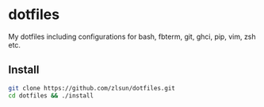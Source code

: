 # dotfiles

My dotfiles including configurations for bash, fbterm, git, ghci, pip, vim, zsh etc.

## Install

```bash
git clone https://github.com/zlsun/dotfiles.git
cd dotfiles && ./install
```

